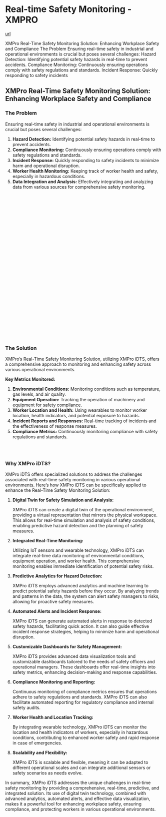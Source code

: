 # Real-time Safety Monitoring - XMPRO

[url](https://xmpro.com/solutions-library/other,use-cases/real-time-safety-monitoring/)


<div class="portfolio-top">

<div class="row page-wrapper">

<div class="large-12 col mb-0 pb-0">

<div class="portfolio-summary entry-summary">

<div class="row">

<div class="col col-fit pb-0">
XMPro Real-Time Safety Monitoring Solution: Enhancing Workplace Safety and Compliance The Problem Ensuring real-time safety in industrial and operational environments is crucial but poses several challenges: Hazard Detection: Identifying potential safety hazards in real-time to prevent accidents. Compliance Monitoring: Continuously ensuring operations comply with safety regulations and standards. Incident Response: Quickly responding to safety incidents
</div>
</div>
</div>
</div>
</div>

<div id="portfolio-content" role="main">

<div class="portfolio-inner">

<div class="row" id="row-1715214848">

<div class="col small-12 large-12" id="col-339168114">

<div class="col-inner">

<div class="row" id="row-1422762567">

<div class="col small-12 large-12" id="col-671847209">

<div class="col-inner">
<h2>XMPro Real-Time Safety Monitoring Solution: Enhancing Workplace Safety and Compliance</h2>
</div>
</div>
</div>

<div class="row" id="row-162956387">

<div class="col medium-6 small-12 large-6" id="col-1984074447">

<div class="col-inner">
<h3>The Problem</h3>
<p>Ensuring real-time safety in industrial and operational environments is crucial but poses several challenges:</p>
<ol>
<li><strong>Hazard Detection:</strong> Identifying potential safety hazards in real-time to prevent accidents.</li>
<li><strong>Compliance Monitoring:</strong> Continuously ensuring operations comply with safety regulations and standards.</li>
<li><strong>Incident Response:</strong> Quickly responding to safety incidents to minimize harm and operational disruption.</li>
<li><strong>Worker Health Monitoring:</strong> Keeping track of worker health and safety, especially in hazardous conditions.</li>
<li><strong>Data Integration and Analysis:</strong> Effectively integrating and analyzing data from various sources for comprehensive safety monitoring.</li>
</ol>
</div>
</div>

<div class="col medium-6 small-12 large-6" id="col-1388990585">

<div class="col-inner">

<div class="banner has-hover" id="banner-922018690">

<div class="banner-inner fill">

<div class="banner-bg fill">

<div class="bg fill bg-fill"></div>
</div>

<div class="banner-layers container">

<div class="fill banner-link"></div>

<div class="text-box banner-layer x50 md-x50 lg-x50 y50 md-y50 lg-y50 res-text" id="text-box-1906586224">

<div class="text-box-content text dark">

<div class="text-inner text-center">
</div>
</div>
<style>
#text-box-1906586224 {
  width: 60%;
}
#text-box-1906586224 .text-box-content {
  font-size: 100%;
}
</style>
</div>
</div>
</div>
<style>
#banner-922018690 {
  padding-top: 460px;
}
#banner-922018690 .bg.bg-loaded {
  background-image: url(https://xmpro.com/wp-content/uploads/2020/04/23.jpg);
}
</style>
</div>
</div>
</div>
</div>

<div class="row" id="row-1208535814">

<div class="col small-12 large-12" id="col-1755032735">

<div class="col-inner">
<h3>The Solution</h3>
<p>XMPro’s Real-Time Safety Monitoring Solution, utilizing XMPro iDTS, offers a comprehensive approach to monitoring and enhancing safety across various operational environments.</p>
<p><strong>Key Metrics Monitored:</strong></p>
<ol>
<li><strong>Environmental Conditions:</strong> Monitoring conditions such as temperature, gas levels, and air quality.</li>
<li><strong>Equipment Operation:</strong> Tracking the operation of machinery and equipment for safety compliance.</li>
<li><strong>Worker Location and Health:</strong> Using wearables to monitor worker location, health indicators, and potential exposure to hazards.</li>
<li><strong>Incident Reports and Responses:</strong> Real-time tracking of incidents and the effectiveness of response measures.</li>
<li><strong>Compliance Metrics:</strong> Continuously monitoring compliance with safety regulations and standards.</li>
</ol>

<div class="gap-element clearfix" id="gap-1274658417" style="display:block; height:auto;">
<style>
#gap-1274658417 {
  padding-top: 30px;
}
</style>
</div>
</div>
</div>
</div>

<div class="row" id="row-1134356468">

<div class="col small-12 large-12" id="col-938004047">

<div class="col-inner">
<h3>Why XMPro iDTS?</h3>
<p>XMPro iDTS offers specialized solutions to address the challenges associated with real-time safety monitoring in various operational environments. Here’s how XMPro iDTS can be specifically applied to enhance the Real-Time Safety Monitoring Solution:</p>
<ol>
<li>
<p><strong>Digital Twin for Safety Simulation and Analysis:</strong></p>
<p>XMPro iDTS can create a digital twin of the operational environment, providing a virtual representation that mirrors the physical workspace. This allows for real-time simulation and analysis of safety conditions, enabling predictive hazard detection and the planning of safety measures.</p></li>
<li>
<p><strong>Integrated Real-Time Monitoring:</strong></p>
<p>Utilizing IoT sensors and wearable technology, XMPro iDTS can integrate real-time data monitoring of environmental conditions, equipment operation, and worker health. This comprehensive monitoring enables immediate identification of potential safety risks.</p></li>
<li>
<p><strong>Predictive Analytics for Hazard Detection:</strong></p>
<p>XMPro iDTS employs advanced analytics and machine learning to predict potential safety hazards before they occur. By analyzing trends and patterns in the data, the system can alert safety managers to risks, allowing for proactive safety measures.</p></li>
<li>
<p><strong>Automated Alerts and Incident Response:</strong></p>
<p>XMPro iDTS can generate automated alerts in response to detected safety hazards, facilitating quick action. It can also guide effective incident response strategies, helping to minimize harm and operational disruption.</p></li>
<li>
<p><strong>Customizable Dashboards for Safety Management:</strong></p>
<p>XMPro iDTS provides advanced data visualization tools and customizable dashboards tailored to the needs of safety officers and operational managers. These dashboards offer real-time insights into safety metrics, enhancing decision-making and response capabilities.</p></li>
<li>
<p><strong>Compliance Monitoring and Reporting:</strong></p>
<p>Continuous monitoring of compliance metrics ensures that operations adhere to safety regulations and standards. XMPro iDTS can also facilitate automated reporting for regulatory compliance and internal safety audits.</p></li>
<li>
<p><strong>Worker Health and Location Tracking:</strong></p>
<p>By integrating wearable technology, XMPro iDTS can monitor the location and health indicators of workers, especially in hazardous conditions, contributing to enhanced worker safety and rapid response in case of emergencies.</p></li>
<li>
<p><strong>Scalability and Flexibility:</strong></p>
<p>XMPro iDTS is scalable and flexible, meaning it can be adapted to different operational scales and can integrate additional sensors or safety scenarios as needs evolve.</p></li>
</ol>
<p>In summary, XMPro iDTS addresses the unique challenges in real-time safety monitoring by providing a comprehensive, real-time, predictive, and integrated solution. Its use of digital twin technology, combined with advanced analytics, automated alerts, and effective data visualization, makes it a powerful tool for enhancing workplace safety, ensuring compliance, and protecting workers in various operational environments.</p>
</div>
</div>
</div>
</div>
</div>
</div>
</div>
</div>
</div>